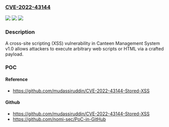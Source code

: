 ### [CVE-2022-43144](https://cve.mitre.org/cgi-bin/cvename.cgi?name=CVE-2022-43144)
![](https://img.shields.io/static/v1?label=Product&message=n%2Fa&color=blue)
![](https://img.shields.io/static/v1?label=Version&message=n%2Fa&color=blue)
![](https://img.shields.io/static/v1?label=Vulnerability&message=n%2Fa&color=brighgreen)

### Description

A cross-site scripting (XSS) vulnerability in Canteen Management System v1.0 allows attackers to execute arbitrary web scripts or HTML via a crafted payload.

### POC

#### Reference
- https://github.com/mudassiruddin/CVE-2022-43144-Stored-XSS

#### Github
- https://github.com/mudassiruddin/CVE-2022-43144-Stored-XSS
- https://github.com/nomi-sec/PoC-in-GitHub

